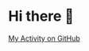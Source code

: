 # Hi there 👋

[My Activity on GitHub](https://github.com/pulls?page=1&q=involves%3Ano-yan+-user%3Ano-yan)
